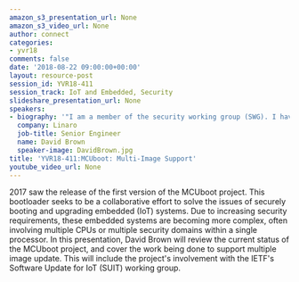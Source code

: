 ```yaml
---
amazon_s3_presentation_url: None
amazon_s3_video_url: None
author: connect
categories:
- yvr18
comments: false
date: '2018-08-22 09:00:00+00:00'
layout: resource-post
session_id: YVR18-411
session_track: IoT and Embedded, Security
slideshare_presentation_url: None
speakers:
- biography: '"I am a member of the security working group (SWG). I have been working on security improvements to the kernel, specifically for ARM."'
  company: Linaro
  job-title: Senior Engineer
  name: David Brown
  speaker-image: DavidBrown.jpg
title: 'YVR18-411:MCUboot: Multi-Image Support'
youtube_video_url: None
---
```


2017 saw the release of the first version of the MCUboot project. This bootloader seeks to be a collaborative effort to solve the issues of securely booting and upgrading embedded (IoT) systems. Due to increasing security requirements, these embedded systems are becoming more complex, often involving multiple CPUs or multiple security domains within a single processor. In this presentation, David Brown will review the current status of the MCUboot project, and cover the work being done to support multiple image update. This will include the project's involvement with the IETF's Software Update for IoT (SUIT) working group.
